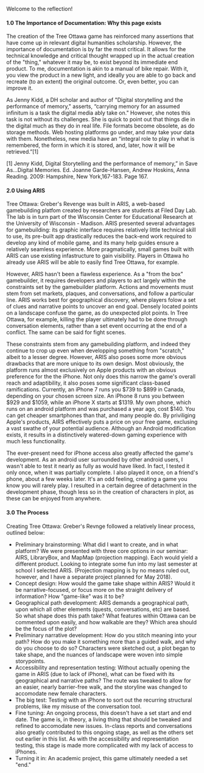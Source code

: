 Welcome to the reflection!

#### 1.0 The Importance of Documentation: Why this page exists
The creation of the Tree Ottawa game has reinforced many assertions that have come up in relevant digital humanities scholarship. However, the importance of documentation is by far the most critical. It allows for the technical knowledge and critical thought wrapped up in the actual creation of the "thing," whatever it may be, to exist beyond its immediate end product. To me, documentation is akin to a manual of bike repair. With it, you view the product in a new light, and ideally you are able to go back and recreate (to an extent) the original outcome. Or, even better, you can improve it. 

As Jenny Kidd, a DH scholar and author of "Digital storytelling and the performance of memory," asserts, “carrying memory for an assumed infinitum is a task the digital media ably take on." However, she notes this task is not without its challenges. She is quick to point out that things die in the digital much as they do in real life. File formats become obsolete, as do storage methods. Web hosting platforms go under, and may take your data with them. Nonetheless, new media have an “integral role to play in what is remembered, the form in which it is stored, and, later, how it will be retrieved.”[1]

[1] Jenny Kidd, Digital Storytelling and the performance of memory,” in Save As…Digital Memories. Ed. Joanne Garde-Hansen, Andrew Hoskins, Anna Reading. 2009: Hampshire, New York,167-183. Page 167.

#### 2.0 Using ARIS
Tree Ottawa: Greber's Revenge was built in ARIS, a web-based gamebuilding platfom created by researchers are students at Filed Day Lab. The lab is in turn part of the Wisconsin Center for Educational Research at the University of Wisconsin - Madison. ARIS presented several advantages for gamebuilding: its graphic interface requires relatively little technical skill to use, its pre-built app drastically reduces the back-end work required to develop any kind of mobile game, and its many help guides ensure a relatively seamless experience. More pragmatically, small games built with ARIS can use existing infastructure to gain visibility. Players in Ottawa ho already use ARIS will be able to easily find Tree Ottawa, for example. 

However, ARIS hasn't been a flawless experience. As a "from the box" gamebuilder, it requires developers and players to act largely within the constraints set by the gamebuilder platform. Actions and movements must stem from set markets, plaques, and conversations, and follow a particular line. ARIS works best for geographical discovery, where players folow a set of clues and narrative points to uncover an end goal. Densely located points on a landscape confuse the game, as do unexpected plot points. In Tree Ottawa, for example, killing the player ultimately had to be done through conversation elements, rather than a set event occurring at the end of a conflict. The same can be said for fight scenes. 

These constraints stem from any gamebuilding platform, and indeed they continue to crop up even when developping something from "scratch," albeit to a lesser degree. However, ARIS also poses some more obvious drawbacks that are more unique to its own design. Most obviously, the platform runs almost exclusively on Apple products with an obvious preference for the the iPhone. Not only does this narrow the game's overall reach and adaptibility, it also poses some significant class-based ramifications. Currently, an iPhone 7 runs you $739 to $899 in Canada, depending on your chosen screen size. An iPhone 8 runs you between $929 and $1059, while an iPhone X starts at $1319. My own phone, which runs on an android platform and was purchased a year ago, cost $140. You can get cheaper smartphones than that, and many people do. By priviliging Apple's products, AIRS effectively puts a price on your free game, exclusing a vast swathe of your potential audience. Although an Android modification exists, it results in a distinctively watered-down gaming experience with much less functionality.

The ever-present need for iPhone access also greatly affected the game's development. As an android user surrounded by other android users, I wasn't able to test it nearly as fully as  would have liked. In fact, I tested it only once, when it was partially complete. I also played it once, on a friend's phone, about a few weeks later. It's an odd feeling, creating a game you know you will rarely play. I resulted in a certain degree of detachment in the development phase, though less so in the creation of characters in plot, as these can be enjoyed from anywhere.

#### 3.0 The Process
Creating Tree Ottawa: Greber's Revnge followed a relatively linear process, outlined below:
+ Preliminary brainstorming: What did I want to create, and in what platform? We were presented with three core options in our seminar: AIRS, LibraryBox, and MapMap (projection mapping). Each would yield a different product. Looking to integrate some fun into my last semester at school I selected ARIS. (Projection mapping is by no means ruled out, however, and I have a separate project planned for May 2018).
+ Concept design: How would the game take shape within ARIS? Would it be narrative-focused, or focus more on the straight delivery of information? How "game-like" was it to be?
+ Geographical path development: ARIS demands a geographical path, upon which all other elements (quests, conversations, etc) are based. So what shape does this path take? What features within Ottawa can be commented upon easily, and how walkable are they? Which area should be the focus of the plot?
+ Preliminary narrative development: How do you stitch meaning into your path? How do you make it something more than a guided walk, and why do you choose to do so? Characters were sketched out, a plot began to take shape, and the nuances of landscape were woven into simple storypoints.
+ Accessibility and representation testing: Without actually opening the game in ARIS (due to lack of iPhone), what can be fixed with its geographical and narrative paths? The route was tweaked to allow for an easier, nearly barrier-free walk, and the storyline was changed to accomodate new female characters.
+ The big test: Testing with an iPhone to sort out the recurring structural problems, like my misuse of the conversation tool.
+ Fine tuning: An ongoing process, this doesn't have a set start and end date. The game is, in theory, a living thing that should be tweaked and refined to accomodate new issues. In-class reports and conversations also greatly contributed to this ongoing stage, as well as the others set out earlier in this list. As with the accessibility and representation testing, this stage is made more complicated with my lack of access to iPhones.
+ Turning it in: An academic project, this game ultimately needed a set "end."

